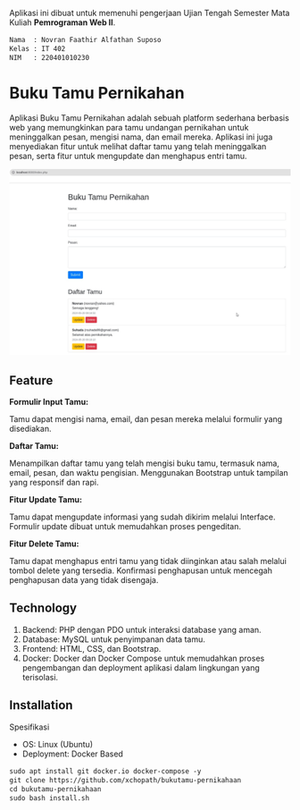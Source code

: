Aplikasi ini dibuat untuk memenuhi pengerjaan Ujian Tengah Semester Mata Kuliah **Pemrograman Web II**.

```
Nama  : Novran Faathir Alfathan Suposo
Kelas : IT 402
NIM   : 220401010230
```

# Buku Tamu Pernikahan

Aplikasi Buku Tamu Pernikahan adalah sebuah platform sederhana berbasis web yang memungkinkan para tamu undangan pernikahan untuk meninggalkan pesan, mengisi nama, dan email mereka. Aplikasi ini juga menyediakan fitur untuk melihat daftar tamu yang telah meninggalkan pesan, serta fitur untuk mengupdate dan menghapus entri tamu.

![Tampilan](docs/aplikasi-bukutamu-pernikahan.jpeg)

## Feature

**Formulir Input Tamu:**

Tamu dapat mengisi nama, email, dan pesan mereka melalui formulir yang disediakan.

**Daftar Tamu:**

Menampilkan daftar tamu yang telah mengisi buku tamu, termasuk nama, email, pesan, dan waktu pengisian.
Menggunakan Bootstrap untuk tampilan yang responsif dan rapi.

**Fitur Update Tamu:**

Tamu dapat mengupdate informasi yang sudah dikirim melalui Interface.
Formulir update dibuat untuk memudahkan proses pengeditan.

**Fitur Delete Tamu:**

Tamu dapat menghapus entri tamu yang tidak diinginkan atau salah melalui tombol delete yang tersedia.
Konfirmasi penghapusan untuk mencegah penghapusan data yang tidak disengaja.

## Technology

1. Backend: PHP dengan PDO untuk interaksi database yang aman.
2. Database: MySQL untuk penyimpanan data tamu.
3. Frontend: HTML, CSS, dan Bootstrap.
4. Docker: Docker dan Docker Compose untuk memudahkan proses pengembangan dan deployment aplikasi dalam lingkungan yang terisolasi.

## Installation

Spesifikasi
- OS: Linux (Ubuntu)
- Deployment: Docker Based

```
sudo apt install git docker.io docker-compose -y
git clone https://github.com/xchopath/bukutamu-pernikahaan
cd bukutamu-pernikahaan
sudo bash install.sh
```
